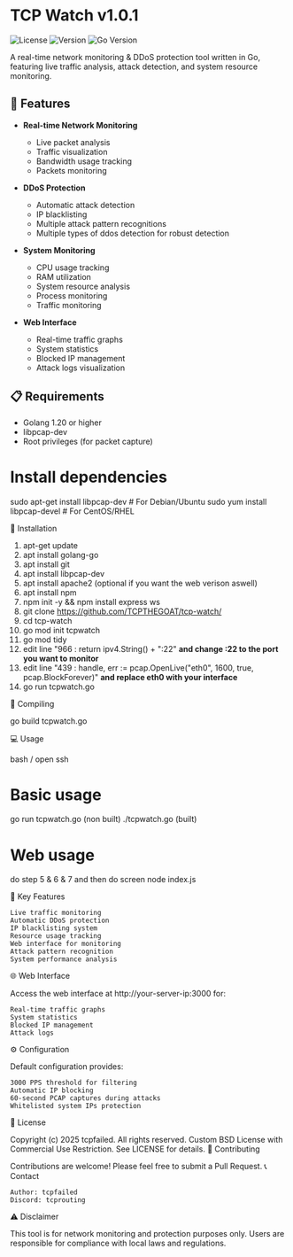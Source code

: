 # TCP Watch v1.0.1
![License](https://img.shields.io/badge/license-Custom%20BSD-blue)
![Version](https://img.shields.io/badge/version-1.0.1-green)
![Go Version](https://img.shields.io/badge/Go-1.20+-00ADD8)

A real-time network monitoring & DDoS protection tool written in Go, featuring live traffic analysis, attack detection, and system resource monitoring.

## 🚀 Features

- **Real-time Network Monitoring**
  - Live packet analysis
  - Traffic visualization
  - Bandwidth usage tracking
  - Packets monitoring

- **DDoS Protection**
  - Automatic attack detection
  - IP blacklisting
  - Multiple attack pattern recognitions
  - Multiple types of ddos detection for robust detection

- **System Monitoring**
  - CPU usage tracking
  - RAM utilization
  - System resource analysis
  - Process monitoring
  - Traffic monitoring

- **Web Interface**
  - Real-time traffic graphs
  - System statistics
  - Blocked IP management
  - Attack logs visualization

## 📋 Requirements

- Golang 1.20 or higher
- libpcap-dev
- Root privileges (for packet capture)

# Install dependencies
sudo apt-get install libpcap-dev  # For Debian/Ubuntu
sudo yum install libpcap-devel    # For CentOS/RHEL

🔧 Installation

1. apt-get update
2. apt install golang-go
3. apt install git
4. apt install libpcap-dev
5. apt install apache2 (optional if you want the web verison aswell)
6. apt install npm
7. npm init -y && npm install express ws
8. git clone https://github.com/TCPTHEGOAT/tcp-watch/
9. cd tcp-watch
10. go mod init tcpwatch
11. go mod tidy
12. edit line "966 : return ipv4.String() + ":22" **and change :22 to the port you want to monitor**
13. edit line "439 : handle, err := pcap.OpenLive("eth0", 1600, true, pcap.BlockForever)" **and replace eth0 with your interface**
14. go run tcpwatch.go

🔧 Compiling

go build tcpwatch.go

💻 Usage

bash / open ssh

# Basic usage
go run tcpwatch.go (non built)
./tcpwatch.go (built)

# Web usage
do step 5 & 6 & 7 and then do screen node index.js


🎯 Key Features

    Live traffic monitoring
    Automatic DDoS protection
    IP blacklisting system
    Resource usage tracking
    Web interface for monitoring
    Attack pattern recognition
    System performance analysis

🌐 Web Interface

Access the web interface at http://your-server-ip:3000 for:

    Real-time traffic graphs
    System statistics
    Blocked IP management
    Attack logs

⚙️ Configuration

Default configuration provides:

    3000 PPS threshold for filtering
    Automatic IP blocking
    60-second PCAP captures during attacks
    Whitelisted system IPs protection

📝 License

Copyright (c) 2025 tcpfailed. All rights reserved.
Custom BSD License with Commercial Use Restriction.
See LICENSE for details.
🤝 Contributing

Contributions are welcome! Please feel free to submit a Pull Request.
📞 Contact

    Author: tcpfailed
    Discord: tcprouting

⚠️ Disclaimer

This tool is for network monitoring and protection purposes only. Users are responsible for compliance with local laws and regulations.
